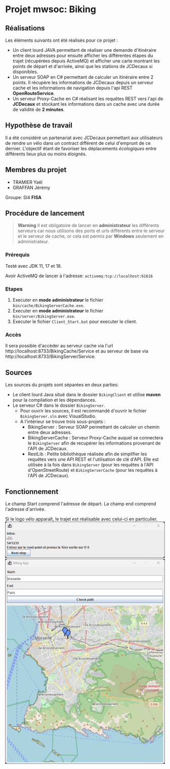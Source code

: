 # Projet mwsoc: Biking

## Réalisations
Les éléments suivants ont été réalisés pour ce projet :
- Un client lourd JAVA permettant de réaliser une demande d'itinéraire entre deux adresses pour ensuite afficher les différentes étapes du trajet (récupérées depuis ActiveMQ) et afficher une carte montrant les points de départ et d'arrivée, ainsi que les stations de JCDecaux si disponibles.
- Un serveur SOAP en C# permettant de calculer un itinéraire entre 2 points. Il récupère les informations de JCDecaux depuis un serveur cache et les informations de navigation depuis l'api REST **OpenRouteService**.
- Un serveur Proxy-Cache en C# réalisant les requêtes REST vers l'api de **JCDecaux** et stockant les informations dans un cache avec une durée de validité de **2 minutes**.

## Hypothèse de travail
Il a été considéré un partenariat avec JCDecaux permettant aux utilisateurs de rendre un vélo dans un contract différent de celui d'emprunt de ce dernier. L'objectif étant de favoriser les déplacements *écologiques* entre différents lieux plus ou moins éloignés. 

## Membres du projet
- TRAMIER Yaël
- GRAFFAN Jérémy

Groupe: SI4 **FISA**

## Procédure de lancement

> **Warning**
> Il est obligatoire de lancer en **administrateur** les différents serveurs car nous utilisons des ports et urls différents entre le serveur et le serveur de cache, or cela est permis par **Windows** seulement en administrateur.

### Prérequis
Testé avec JDK 11, 17 et 18.

Avoir ActiveMQ de lancer à l'adresse: `activemq:tcp://localhost:61616`

### Etapes
1. Executer en **mode administrateur** le fichier `bin/cache/BikingServerCache.exe`.
2. Executer en **mode administrateur** le fichier `bin/server/BikingServer.exe`.
3. Executer le fichier `Client_Start.bat` pour executer le client.

### Accès
Il sera possible d'accèder au serveur cache via l'url http://localhost:8733/BikingCache/Service et au serveur de base via http://localhost:8733/BikingServer/Service.

## Sources
Les sources du projets sont séparées en deux parties:
- Le client lourd Java situé dans le dossier `BikingClient` et utilise **maven** pour la compilation et les dépendances.
- Le serveur C# dans le dossier `BikingServer`.
  - Pour ouvrir les sources, il est recommandé d'ouvrir le fichier `BikingServer.sln` avec VisualStudio.
  - A l'intérieur se trouve trois sous-projets :
    - BikingServer : Serveur SOAP permettant de calculer un chemin entre deux adresses.
    - BikingServerCache : Serveur Proxy-Cache auquel se connectera le `BikingServer` afin de recupérer les informations provenant de l'API de JCDecaux.
    - RestLib : Petite bibliothèque réalisée afin de simplifier les requêtes vers une API REST et l'utilisation de clé d'API. Elle est utilisée à la fois dans `BikingServer` (pour les requêtes à l'API d'OpenStreetRoute) et `BikingServerCache` (pour les requêtes à l'API de JCDecaux).

## Fonctionnement
Le champ Start comprend l'adresse de départ.
La champ end comprend l'adresse d'arrivée.

Si le logo vélo apparaît, le trajet est réalisable avec celui-ci en particulier.
![client_step_frame](/doc/image-steps.png)
![client_step_frame](/doc/image-client.png)
